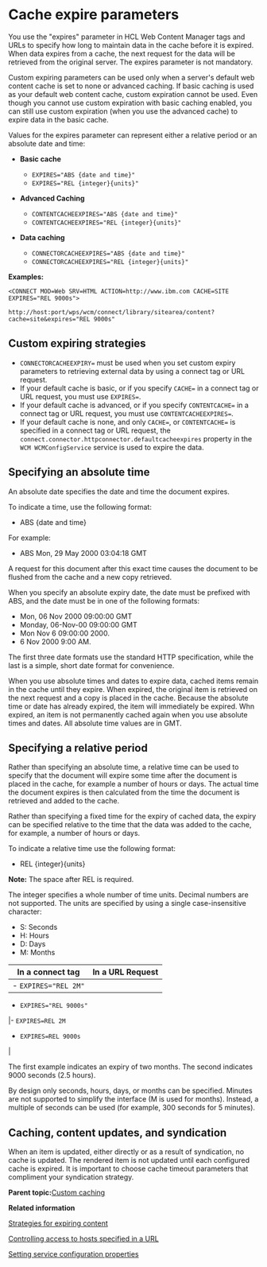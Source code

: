 # Cache expire parameters 

You use the "expires" parameter in HCL Web Content Manager tags and URLs to specify how long to maintain data in the cache before it is expired. When data expires from a cache, the next request for the data will be retrieved from the original server. The expires parameter is not mandatory.

Custom expiring parameters can be used only when a server's default web content cache is set to none or advanced caching. If basic caching is used as your default web content cache, custom expiration cannot be used. Even though you cannot use custom expiration with basic caching enabled, you can still use custom expiration \(when you use the advanced cache\) to expire data in the basic cache.

Values for the expires parameter can represent either a relative period or an absolute date and time:

-   **Basic cache**

    -   `EXPIRES="ABS {date and time}"`
    -   `EXPIRES="REL {integer}{units}"`
-   **Advanced Caching**

    -   `CONTENTCACHEEXPIRES="ABS {date and time}"`
    -   `CONTENTCACHEEXPIRES="REL {integer}{units}"`
-   **Data caching**

    -   `CONNECTORCACHEEXPIRES="ABS {date and time}"`
    -   `CONNECTORCACHEEXPIRES="REL {integer}{units}"`

**Examples:**

```
<CONNECT MOD=Web SRV=HTML ACTION=http://www.ibm.com CACHE=SITE 
EXPIRES="REL 9000s">
```

```
http://host:port/wps/wcm/connect/library/sitearea/content?cache=site&expires="REL 9000s"
```

## Custom expiring strategies

-   `CONNECTORCACHEEXPIRY=` must be used when you set custom expiry parameters to retrieving external data by using a connect tag or URL request.
-   If your default cache is basic, or if you specify `CACHE=` in a connect tag or URL request, you must use `EXPIRES=`.
-   If your default cache is advanced, or if you specify `CONTENTCACHE=` in a connect tag or URL request, you must use `CONTENTCACHEEXPIRES=`.
-   If your default cache is none, and only `CACHE=`, or `CONTENTCACHE=` is specified in a connect tag or URL request, the `connect.connector.httpconnector.defaultcacheexpires` property in the `WCM WCMConfigService` service is used to expire the data.

## Specifying an absolute time

An absolute date specifies the date and time the document expires.

To indicate a time, use the following format:

-   ABS \{date and time\}

For example:

-   ABS Mon, 29 May 2000 03:04:18 GMT

A request for this document after this exact time causes the document to be flushed from the cache and a new copy retrieved.

When you specify an absolute expiry date, the date must be prefixed with ABS, and the date must be in one of the following formats:

-   Mon, 06 Nov 2000 09:00:00 GMT
-   Monday, 06-Nov-00 09:00:00 GMT
-   Mon Nov 6 09:00:00 2000.
-   6 Nov 2000 9:00 AM.

The first three date formats use the standard HTTP specification, while the last is a simple, short date format for convenience.

When you use absolute times and dates to expire data, cached items remain in the cache until they expire. When expired, the original item is retrieved on the next request and a copy is placed in the cache. Because the absolute time or date has already expired, the item will immediately be expired. Whn expired, an item is not permanently cached again when you use absolute times and dates. All absolute time values are in GMT.

## Specifying a relative period

Rather than specifying an absolute time, a relative time can be used to specify that the document will expire some time after the document is placed in the cache, for example a number of hours or days. The actual time the document expires is then calculated from the time the document is retrieved and added to the cache.

Rather than specifying a fixed time for the expiry of cached data, the expiry can be specified relative to the time that the data was added to the cache, for example, a number of hours or days.

To indicate a relative time use the following format:

-   REL \{integer\}\{units\}

**Note:** The space after REL is required.

The integer specifies a whole number of time units. Decimal numbers are not supported. The units are specified by using a single case-insensitive character:

-   S: Seconds
-   H: Hours
-   D: Days
-   M: Months

|In a connect tag|In a URL Request|
|----------------|----------------|
|-   `EXPIRES="REL 2M"`
-   `EXPIRES="REL 9000s"`

|-   `EXPIRES=REL 2M`
-   `EXPIRES=REL 9000s`

|

The first example indicates an expiry of two months. The second indicates 9000 seconds \(2.5 hours\).

By design only seconds, hours, days, or months can be specified. Minutes are not supported to simplify the interface \(M is used for months\). Instead, a multiple of seconds can be used \(for example, 300 seconds for 5 minutes\).

## Caching, content updates, and syndication

When an item is updated, either directly or as a result of syndication, no cache is updated. The rendered item is not updated until each configured cache is expired. It is important to choose cache timeout parameters that compliment your syndication strategy.

**Parent topic:**[Custom caching ](../wcm/wcm_dev_caching.md)

**Related information**  


[Strategies for expiring content ](../wcm/wcm_config_delivery_caching_expiring.md)

[Controlling access to hosts specified in a URL ](../wcm/wcm_config_accesshost.md)

[Setting service configuration properties ](../admin-system/adsetcfg.md)

